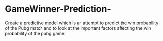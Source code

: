 # GameWinner-Prediction-
Create a predictive model which is an attempt to predict the win probability of the Pubg match and to look at the important factors affecting the win probability of the pubg game.
